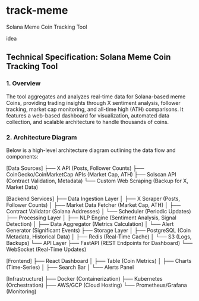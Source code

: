 # track-meme
Solana Meme Coin Tracking Tool



idea
## Technical Specification: Solana Meme Coin Tracking Tool

### 1. Overview
The tool aggregates and analyzes real-time data for Solana-based meme Coins, providing trading insights through X sentiment analysis, follower tracking, market cap monitoring, and all-time high (ATH) comparisons. It features a web-based dashboard for visualization, automated data collection, and scalable architecture to handle thousands of coins.

### 2. Architecture Diagram
Below is a high-level architecture diagram outlining the data flow and components:



[Data Sources]
  ├── X API (Posts, Follower Counts)
  ├── CoinGecko/CoinMarketCap APIs (Market Cap, ATH)
  ├── Solscan API (Contract Validation, Metadata)
  └── Custom Web Scraping (Backup for X, Market Data)

[Backend Services]
  ├── Data Ingestion Layer
  │   ├── X Scraper (Posts, Follower Counts)
  │   ├── Market Data Fetcher (Market Cap, ATH)
  │   ├── Contract Validator (Solana Addresses)
  │   └── Scheduler (Periodic Updates)
  ├── Processing Layer
  │   ├── NLP Engine (Sentiment Analysis, Signal Detection)
  │   ├── Data Aggregator (Metrics Calculation)
  │   └── Alert Generator (Significant Events)
  ├── Storage Layer
  │   ├── PostgreSQL (Coin Metadata, Historical Data)
  │   ├── Redis (Real-Time Cache)
  │   └── S3 (Logs, Backups)
  └── API Layer
      ├── FastAPI (REST Endpoints for Dashboard)
      └── WebSocket (Real-Time Updates)

[Frontend]
  ├── React Dashboard
  │   ├── Table (Coin Metrics)
  │   ├── Charts (Time-Series)
  │   ├── Search Bar
  │   └── Alerts Panel

[Infrastructure]
  ├── Docker (Containerization)
  ├── Kubernetes (Orchestration)
  ├── AWS/GCP (Cloud Hosting)
  └── Prometheus/Grafana (Monitoring)
